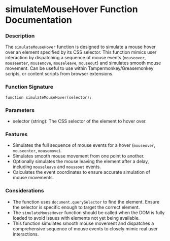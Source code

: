 # simulateMouseHover Function Documentation

### Description

The `simulateMouseHover` function is designed to simulate a mouse hover over an element specified by its CSS selector. This function mimics user interaction by dispatching a sequence of mouse events (`mouseover`, `mouseenter`, `mousemove`, `mouseleave`, `mouseout`) and simulates smooth mouse movement. Can be useful to use within Tampermonkey/Greasemonkey scripts, or content scripts from browser extensions.

### Function Signature

```
function simulateMouseHover(selector);
```

### Parameters

- selector (string): The CSS selector of the element to hover over.

### Features

- Simulates the full sequence of mouse events for a hover (`mouseover`, `mouseenter`, `mousemove`).
- Simulates smooth mouse movement from one point to another.
- Optionally simulates the mouse leaving the element after a delay, including `mouseleave` and `mouseout` events.
- Calculates the event coordinates to ensure accurate simulation of mouse movements.

### Considerations

- The function uses `document.querySelector` to find the element. Ensure the selector is specific enough to target the correct element.
- The `simulateMouseHover` function should be called when the DOM is fully loaded to avoid issues with elements not yet being available.
- This function simulates smooth mouse movement and dispatches a comprehensive sequence of mouse events to closely mimic real user interactions.
